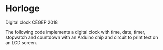 # Horloge
Digital clock CÉGEP 2018

The following code implements a digital clock with time, date, timer, stopwatch and countdown with an Arduino chip and circuit to print text on an LCD screen. 